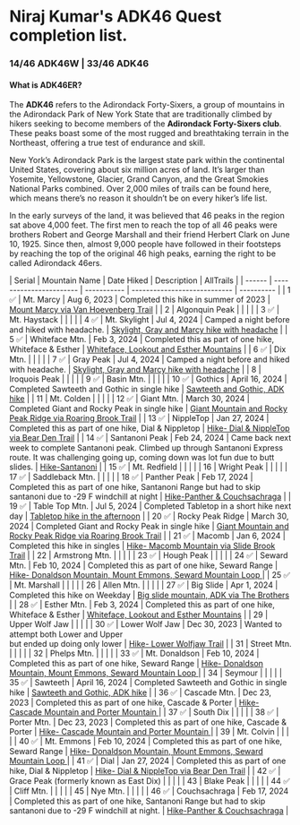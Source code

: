 # Niraj Kumar's ADK46 Quest completion list.
### 14/46 ADK46W | 33/46 ADK46
#### What is ADK46ER? 
The **ADK46** refers to the Adirondack Forty-Sixers, a group of mountains in the Adirondack Park of New York State that are traditionally climbed by hikers seeking to become members of the **Adirondack Forty-Sixers club**. These peaks boast some of the most rugged and breathtaking terrain in the Northeast, offering a true test of endurance and skill.</p>
New York’s Adirondack Park is the largest state park within the continental United States, covering about six million acres of land. It’s larger than Yosemite, Yellowstone, Glacier, Grand Canyon, and the Great Smokies National Parks combined. Over 2,000 miles of trails can be found here, which means there’s no reason it shouldn’t be on every hiker’s life list.</p>
In the early surveys of the land, it was believed that 46 peaks in the region sat above 4,000 feet. The first men to reach the top of all 46 peaks were brothers Robert and George Marshall and their friend Herbert Clark on June 10, 1925. Since then, almost 9,000 people have followed in their footsteps by reaching the top of the original 46 high peaks, earning the right to be called Adirondack 46ers.</p>
| Serial | Mountain Name               | Date Hiked  | Description                  | AllTrails |
| ------ | ----------------------- | ----------- | ---------------------------- | ---------- |
| 1 :white_check_mark:     | Mt. Marcy                   |  Aug 6, 2023           | Completed this hike in summer of 2023                             |    [Mount Marcy via Van Hoevenberg Trail](https://www.alltrails.com/explore/recording/evening-hike-at-mount-marcy-via-van-hoevenberg-trail-55603a5?u=i&sh=tovohx)          |
| 2      | Algonquin Peak              |             |                              |            |
| 3  :white_check_mark:    | Mt. Haystack                |             |                              |            |
| 4  :white_check_mark:    | Mt. Skylight                |  Jul 4, 2024           |    Camped a night before and hiked with headache.                          |    [Skylight, Gray and Marcy hike with headache](https://www.alltrails.com/explore/recording/evening-hike-ad554d8-146)        |
| 5  :white_check_mark:    | Whiteface Mtn.              | Feb 3, 2024 |  Completed this as part of one hike, Whiteface & Esther | [Whiteface, Lookout and Esther Mountains](https://www.alltrails.com/explore/recording/evening-hike-at-whiteface-lookout-and-esther-mountains-46cd618?u=i&sh=tovohx)           |
| 6  :white_check_mark:     | Dix Mtn.                      |             |                              |            |
| 7 :white_check_mark:     | Gray Peak                   | Jul 4, 2024            |   Camped a night before and hiked with headache.                           |     [Skylight, Gray and Marcy hike with headache](https://www.alltrails.com/explore/recording/evening-hike-ad554d8-146)        |
| 8      | Iroquois Peak               |             |                              |            |
| 9    :white_check_mark:  | Basin Mtn.                  |             |                              |            |
| 10 :white_check_mark:    | Gothics                 |  April 16, 2024           | Completed Sawteeth and Gothic in single hike                             | [Sawteeth and Gothic, ADK hike](https://www.alltrails.com/explore/recording/morning-hike-4f2b590-173?u=i&sh=tovohx)           |
| 11     | Mt. Colden              |             |                              |            |
| 12 :white_check_mark:     | Giant Mtn.              |  March 30, 2024           | Completed Giant and Rocky Peak in single hike                             |  [Giant Mountain and Rocky Peak Ridge via Roaring Brook Trail](https://www.alltrails.com/explore/recording/evening-hike-at-giant-mountain-and-rocky-peak-ridge-via-roaring-brook-trail-88a839f?u=i&sh=tovohx)          |
| 13 :white_check_mark:    | NippleTop               | Jan 27, 2024 | Completed this as part of one hike, Dial & Nippletop |   [Hike- Dial & NippleTop via Bear Den Trail](https://www.alltrails.com/explore/recording/evening-hike-at-nippletop-via-bear-den-trail-d8ea5f5?u=i&sh=tovohx)          |
| 14  :white_check_mark:   | Santanoni Peak          |    Feb 24, 2024         |     Came back next week to complete Santanoni peak. Climbed up through Santanoni Express route. It was challenging going up, coming down was lot fun due to butt slides.           |     [Hike-Santanoni](https://www.alltrails.com/explore/recording/evening-hike-at-santanoni-peak-9f53d83?u=i&sh=tovohx)        |
| 15   :white_check_mark:  | Mt. Redfield                |             |                              |            |
| 16     | Wright Peak                  |             |                              |            |
| 17   :white_check_mark:  | Saddleback Mtn.                 |             |                              |            |
| 18 :white_check_mark:     | Panther Peak            |   Feb 17, 2024          |   Completed this as part of one hike, Santanoni Range but had to skip santanoni due to -29 F windchill at night                            |          [Hike-Panther & Couchsachraga](https://www.alltrails.com/widget/recording/hike-panther-ascent-000c076?u=i&sh=tovohx) |
| 19 :white_check_mark:    | Table Top Mtn.                |  Jul 5, 2024           |           Completed Tabletop in a short hike next day                   |  [Tabletop hike in the afternoon](https://www.alltrails.com/explore/recording/afternoon-hike-c215b44-449)          |
| 20 :white_check_mark:     | Rocky Peak Ridge                  | March 30, 2024            |     Completed Giant and Rocky Peak in single hike                         |    [Giant Mountain and Rocky Peak Ridge via Roaring Brook Trail](https://www.alltrails.com/explore/recording/evening-hike-at-giant-mountain-and-rocky-peak-ridge-via-roaring-brook-trail-88a839f?u=i&sh=tovohx)        |
| 21 :white_check_mark:    | Macomb                  | Jan 6, 2024 | Completed this hike in singles |   [Hike- Macomb Mountain via Slide Brook Trail](https://www.alltrails.com/explore/recording/evening-hike-at-macomb-mountain-via-slide-brook-trail-2a27b81?u=i&sh=tovohx)          |
| 22     | Armstrong Mtn.              |             |                              |            |
| 23  :white_check_mark:    | Hough Peak              |             |                              |            |
| 24 :white_check_mark:    | Seward Mtn.                  |   Feb 10, 2024 | Completed this as part of one hike, Seward Range                          | [Hike- Donaldson Mountain, Mount Emmons, Seward Mountain Loop ](https://www.alltrails.com/explore/recording/morning-hike-at-donaldson-mountain-mount-emmons-seward-mountain-loop-d627f44?u=i&sh=tovohx)            |
| 25  :white_check_mark:   | Mt. Marshall                |             |                              |            |
| 26     | Allen Mtn.                  |             |                              |            |
| 27 :white_check_mark:    | Big Slide               | Apr 1, 2024            |  Completed this hike on Weekday                            |  [Big slide mountain, ADK via The Brothers](https://www.alltrails.com/explore/recording/afternoon-hike-at-trail-planner-map-5a2afca-8?u=i&sh=tovohx)          |
| 28 :white_check_mark:    | Esther Mtn.                  | Feb 3, 2024 | Completed this as part of one hike, Whiteface & Esther |    [Whiteface, Lookout and Esther Mountains](https://www.alltrails.com/explore/recording/evening-hike-at-whiteface-lookout-and-esther-mountains-46cd618?u=i&sh=tovohx)         |
| 29     | Upper Wolf Jaw          |             |                              |            |
| 30 :white_check_mark:    | Lower Wolf Jaw          | Dec 30, 2023 | Wanted to attempt both Lower and Upper <br>but ended up doing only lower |     [Hike- Lower Wolfjaw Trail](https://www.alltrails.com/explore/recording/afternoon-hike-at-upper-and-lower-wolfjaw-trail-5f2c22c?u=i&sh=tovohx)        |
| 31     | Street Mtn.               |             |                              |            |
| 32     | Phelps Mtn.                  |             |                              |            |
| 33 :white_check_mark:    | Mt. Donaldson      |   Feb 10, 2024 | Completed this as part of one hike, Seward Range                        |   [Hike- Donaldson Mountain, Mount Emmons, Seward Mountain Loop ](https://www.alltrails.com/explore/recording/morning-hike-at-donaldson-mountain-mount-emmons-seward-mountain-loop-d627f44?u=i&sh=tovohx)          |
| 34     | Seymour                 |             |                              |            |
| 35 :white_check_mark:    | Sawteeth                 |  April 16, 2024           |   Completed Sawteeth and Gothic in single hike                           |    [Sawteeth and Gothic, ADK hike](https://www.alltrails.com/explore/recording/morning-hike-4f2b590-173?u=i&sh=tovohx)        |
| 36 :white_check_mark:    | Cascade Mtn.                 | Dec 23, 2023 | Completed this as part of one hike, Cascade & Porter |    [Hike- Cascade Mountain and Porter Mountain ](https://www.alltrails.com/explore/recording/afternoon-hike-at-cascade-mountain-and-porter-mountain-via-cascade-mountain-trail-9b523b0?u=i&sh=tovohx)         |
| 37 :white_check_mark:     | South Dix               |             |                              |            |
| 38 :white_check_mark:    | Porter Mtn.                  | Dec 23, 2023 | Completed this as part of one hike, Cascade & Porter |     [Hike- Cascade Mountain and Porter Mountain ](https://www.alltrails.com/explore/recording/afternoon-hike-at-cascade-mountain-and-porter-mountain-via-cascade-mountain-trail-9b523b0?u=i&sh=tovohx)        |
| 39     | Mt. Colvin                  |             |                              |            |
| 40 :white_check_mark:    | Mt. Emmons                  |   Feb 10, 2024 | Completed this as part of one hike, Seward Range                          |  [Hike- Donaldson Mountain, Mount Emmons, Seward Mountain Loop ](https://www.alltrails.com/explore/recording/morning-hike-at-donaldson-mountain-mount-emmons-seward-mountain-loop-d627f44?u=i&sh=tovohx)           |
| 41 :white_check_mark:    | Dial                    | Jan 27, 2024 | Completed this as part of one hike, Dial & Nippletop |    [Hike- Dial & NippleTop via Bear Den Trail](https://www.alltrails.com/explore/recording/evening-hike-at-nippletop-via-bear-den-trail-d8ea5f5?u=i&sh=tovohx)         |
| 42 :white_check_mark:     | Grace Peak (formerly known as East Dix)              |             |                              |            |
| 43     | Blake Peak            |             |                              |            |
| 44   :white_check_mark:  | Cliff Mtn.               |             |                              |            |
| 45     | Nye Mtn.                |             |                              |            |
| 46 :white_check_mark:      | Couchsachraga           |  Feb 17, 2024           |  Completed this as part of one hike, Santanoni Range but had to skip santanoni due to -29 F windchill at night.                           |          [Hike-Panther & Couchsachraga](https://www.alltrails.com/widget/recording/hike-panther-ascent-000c076?u=i&sh=tovohx)   |
